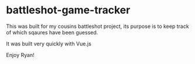 # battleshot-game-tracker

This was built for my cousins battleshot project, its purpose is to keep track of which sqaures have been guessed.

It was built very quickly with Vue.js

Enjoy Ryan!